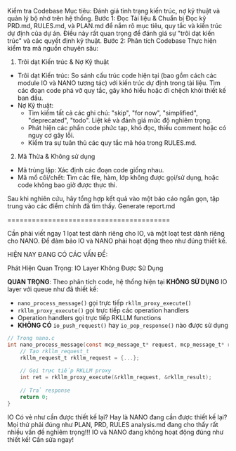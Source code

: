 Kiểm tra Codebase
Mục tiêu: Đánh giá tình trạng kiến trúc, nợ kỹ thuật và quản lý bộ nhớ trên hệ thống.
Bước 1: Đọc Tài liệu & Chuẩn bị
Đọc kỹ PRD.md, RULES.md, và PLAN.md để nắm rõ mục tiêu, quy tắc và kiến trúc dự định của dự án. Điều này rất quan trọng để đánh giá sự "trôi dạt kiến trúc" và các quyết định kỹ thuật.
Bước 2: Phân tích Codebase
Thực hiện kiểm tra mã nguồn chuyên sâu:
1. Trôi dạt Kiến trúc & Nợ Kỹ thuật
 * Trôi dạt Kiến trúc: So sánh cấu trúc code hiện tại (bao gồm cách các module IO và NANO tương tác) với kiến trúc dự định trong tài liệu. Tìm các đoạn code phá vỡ quy tắc, gây khó hiểu hoặc đi chệch khỏi thiết kế ban đầu.
 * Nợ Kỹ thuật:
   * Tìm kiếm tất cả các ghi chú: "skip", "for now", "simplified", "deprecated", "todo". Liệt kê và đánh giá mức độ nghiêm trọng.
   * Phát hiện các phần code phức tạp, khó đọc, thiếu comment hoặc có nguy cơ gây lỗi.
   * Kiểm tra sự tuân thủ các quy tắc mã hóa trong RULES.md.
2. Mã Thừa & Không sử dụng
 * Mã trùng lặp: Xác định các đoạn code giống nhau.
 * Mã mồ côi/chết: Tìm các file, hàm, lớp không được gọi/sử dụng, hoặc code không bao giờ được thực thi.

Sau khi nghiên cứu, hãy tổng hợp kết quả vào một báo cáo ngắn gọn, tập trung vào các điểm chính đã tìm thấy.
Generate report.md



========================================





Cần phải viết ngay 1 lọat test dành riêng cho IO, và một loạt test dành riêng cho NANO. Để đảm bảo IO và NANO phải hoạt động theo như đúng thiết kế. 

HIỆN NAY ĐANG CÓ CÁC VẤN ĐỀ:

Phát Hiện Quan Trọng: IO Layer Không Được Sử Dụng

**QUAN TRỌNG**: Theo phân tích code, hệ thống hiện tại **KHÔNG SỬ DỤNG** IO layer với queue như đã thiết kế:

- `nano_process_message()` gọi trực tiếp `rkllm_proxy_execute()`
- `rkllm_proxy_execute()` gọi trực tiếp các operation handlers
- Operation handlers gọi trực tiếp RKLLM functions
- **KHÔNG CÓ** `io_push_request()` hay `io_pop_response()` nào được sử dụng

```c
// Trong nano.c
int nano_process_message(const mcp_message_t* request, mcp_message_t* response) {
    // Tạo rkllm_request_t
    rkllm_request_t rkllm_request = {...};
    
    // Gọi trực tiếp RKLLM proxy
    int ret = rkllm_proxy_execute(&rkllm_request, &rkllm_result);
    
    // Trả response
    return 0;
}
```

IO Có vẻ như cần được thiết kế lại? Hay là NANO đang cần được thiết kế lại?
Mọi thứ phải đúng như PLAN, PRD, RULES 
analysis.md đang cho thấy rất nhiều vấn đề nghiêm trọng!!! IO và NANO đang không hoạt động đúng như thiết kế! Cần sửa ngay!